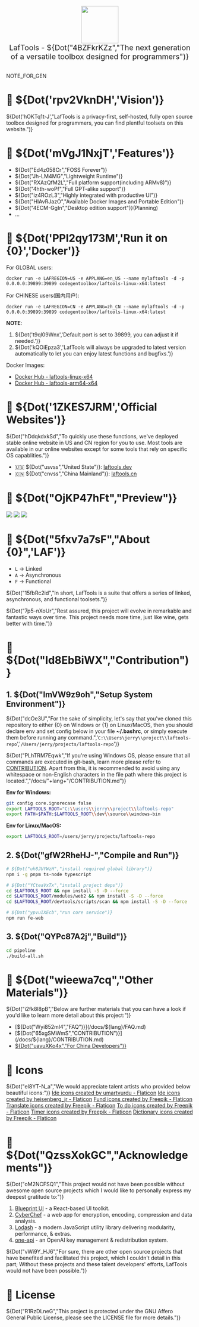 <p align="center">
<img width="100" src="https://github.com/work7z/LafTools/blob/dev/modules/web2/public/static/icon.png?raw=true"></img>
<br>
<span style="font-size:20px">LafTools - ${Dot("4BZFkrKZz","The next generation of a versatile toolbox designed for programmers")}
</span>
<!-- <center>
<div style="text-align:center;">
<a target="_blank" href="http://cloud.laftools.cn">${Dot("SSjHemio0","Preview the Insider Version of LafTools")}</a>
</div>
</center> -->
<br><br>
</p>

NOTE_FOR_GEN

# 🔮 ${Dot('rpv2VknDH','Vision')}

${Dot('hOKTq1t-J',"LafTools is a privacy-first, self-hosted, fully open source toolbox designed for programmers, you can find plentful toolsets on this website.")}

# 💌 ${Dot('mVgJ1NxjT','Features')}

- ${Dot("Ed4z058Cr","FOSS Forever")}
- ${Dot("Jh-LM4MG","Lightweight Runtime")}
- ${Dot("RXAzQfM2L","Full platform support(including ARMv8)")}
- ${Dot("4hth-woPf","Full GPT-alike support")}
- ${Dot("iz4ROzL3","Highly integrated with productive UI")}
- ${Dot("HIAvRJazO","Available Docker Images and Portable Edition")}
- ${Dot("4ECM-GgIn","Desktop edition support")}(Planning)
- ...

# 🚀 ${Dot('PPI2qy173M','Run it on {0}','Docker')}

For GLOBAL users:

```
docker run -e LAFREGION=US -e APPLANG=en_US --name mylaftools -d -p 0.0.0.0:39899:39899 codegentoolbox/laftools-linux-x64:latest
```

For CHINESE users(国内用户):

```
docker run -e LAFREGION=CN -e APPLANG=zh_CN --name mylaftools -d -p 0.0.0.0:39899:39899 codegentoolbox/laftools-linux-x64:latest
```

**NOTE**:

1. ${Dot('t9ql09Wnx','Default port is set to 39899, you can adjust it if needed.')}
2. ${Dot('kQOiEpza3','LafTools will always be upgraded to latest version automatically to let you can enjoy latest functions and bugfixs.')}

Docker Images:

- [Docker Hub - laftools-linux-x64](https://hub.docker.com/r/codegentoolbox/laftools-linux-x64)
- [Docker Hub - laftools-arm64-x64](https://hub.docker.com/r/codegentoolbox/laftools-arm64-x64)

# 🔋 ${Dot('1ZKES7JRM','Official Websites')}

${Dot("hDdqkdxkSd","To quickly use these functions, we've deployed stable online website in US and CN region for you to use. Most tools are available in our online websites except for some tools that rely on specific OS capablities.")}

- 🇺🇸 ${Dot("usvss","United State")}: [laftools.dev](https://laftools.dev)
- 🇨🇳 ${Dot("cnvss","China Mainland")}: [laftools.cn](https://laftools.cn)

# 🌠 ${Dot("OjKP47hFt","Preview")}

![](https://github.com/work7z/LafTools/blob/dev/devtools/images/portal-1.png?raw=true)
![](https://github.com/work7z/LafTools/blob/dev/devtools/images/preview${extraLang}.png?raw=true)
![](https://github.com/work7z/LafTools/blob/dev/devtools/images/preview-dark${extraLang}.png?raw=true)

# 📡 ${Dot("5fxv7a7sF","About {0}",'LAF')}

- `L` -> Linked
- `A` -> Asynchronous
- `F` -> Functional

${Dot("15fbRc2id","In short, LafTools is a suite that offers a series of linked, asynchronous, and functional toolsets.")}

${Dot("7p5-nXoUr","Rest assured, this project will evolve in remarkable and fantastic ways over time. This project needs more time, just like wine, gets better with time.")}

# 🌠 ${Dot("Id8EbBiWX","Contribution")}

## 1. ${Dot("lmVW9z9oh","Setup System Environment")}

${Dot("dcOe3U","For the sake of simplicity, let's say that you've cloned this repository to either {0} on Windows or {1} on Linux/MacOS, then you should declare env and set config below in your file **~/.bashrc**, or simply execute them before running any command.",'`C:\\Users\jerry\\project\\laftools-repo`','`/Users/jerry/projects/laftools-repo`')}

${Dot("PLhTRM7Eqwk","If you're using Windows OS, please ensure that all commands are executed in git-bash, learn more please refer to [CONTRIBUTION]({0}). Apart from this, it is recommended to avoid using any whitespace or non-English characters in the file path where this project is located.","/docs/"+lang+"/CONTRIBUTION.md")}

**Env for Windows:**

```bash
git config core.ignorecase false
export LAFTOOLS_ROOT="C:\\users\\jerry\\project\\laftools-repo"
export PATH=$PATH:$LAFTOOLS_ROOT\\dev\\source\\windows-bin
```

**Env for Linux/MacOS:**

```bash
export LAFTOOLS_ROOT=/users/jerry/projects/laftools-repo
```

## 2. ${Dot("gfW2RheHJ-","Compile and Run")}

```bash
# ${Dot("uh8JUYWzH","install required global library")}
npm i -g pnpm ts-node typescript

# ${Dot("YCteaVxTx","install project deps")}
cd $LAFTOOLS_ROOT && npm install -S -D --force
cd $LAFTOOLS_ROOT/modules/web2 && npm install -S -D --force
cd $LAFTOOLS_ROOT/devtools/scripts/scan && npm install -S -D --force

# ${Dot("ypvuIXEcb","run core service")}
npm run fe-web

```

## 3. ${Dot("QYPc87A2j","Build")}

```bash
cd pipeline
./build-all.sh
```

# 📑 ${Dot("wieewa7cq","Other Materials")}

${Dot("i2fk8l8pB","Below are further materials that you can have a look if you'd like to learn more detail about this project:")}

- [${Dot("Wyi852ml4","FAQ")}](/docs/${lang}/FAQ.md)
- [${Dot("65xgSMWmS","CONTRIBUTION")}](/docs/${lang}/CONTRIBUTION.md)
- [${Dot("uavuXKo4x","For China Developers")}](/devtools/notes/common/issues.md)

# 💐 Icons

${Dot("eI8YT-N_a","We would appreciate talent artists who provided below beautiful icons:")}
<a href="https://www.flaticon.com/free-icons/ide" title="ide icons">Ide icons created by umartvurdu - Flaticon</a>
<a href="https://www.flaticon.com/free-icons/ide" title="ide icons">Ide icons created by heisenberg_jr - Flaticon</a>
<a href="https://www.flaticon.com/free-icons/fund" title="fund icons">Fund icons created by Freepik - Flaticon</a>
<a href="https://www.flaticon.com/free-icons/translate" title="translate icons">Translate icons created by Freepik - Flaticon</a>
<a href="https://www.flaticon.com/free-icons/to-do" title="to do icons">To do icons created by Freepik - Flaticon</a>
<a href="https://www.flaticon.com/free-icons/timer" title="timer icons">Timer icons created by Freepik - Flaticon</a>
<a href="https://www.flaticon.com/free-icons/dictionary" title="dictionary icons">Dictionary icons created by Freepik - Flaticon</a>

# 🙏 ${Dot("QzssXokGC","Acknowledgements")}

${Dot("oM2NCFSQ1","This project would not have been possible without awesome open source projects which I would like to personally express my deepest gratitude to:")}

1. [Blueprint UI](https://blueprintjs.com/) - a React-based UI toolkit.
1. [CyberChef](https://github.com/gchq/CyberChef/tree/master) - a web app for encryption, encoding, compression and data analysis.
1. [Lodash](https://github.com/lodash/lodash) - a modern JavaScript utility library delivering modularity, performance, & extras.
1. [one-api](https://github.com/songquanpeng/one-api) - an OpenAI key management & redistribution system.

${Dot("vWi9Y_HJ6","For sure, there are other open source projects that have benefited and facilitated this project, which I couldn't detail in this part; Without these projects and these talent developers' efforts, LafTools would not have been possible.")}

# 🪪 License

${Dot("R1RzDLneG","This project is protected under the GNU Affero General Public License, please see the LICENSE file for more details.")}
